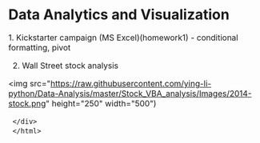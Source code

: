 # Data Analytics and Visualization 

<html>
     <div style="font family: inherit; font-size: 16px;">
1. Kickstarter campaign (MS Excel)(homework1) - conditional formatting, pivot 


2. Wall Street stock analysis

     <center>
<img src="https://raw.githubusercontent.com/ying-li-python/Data-Analysis/master/Stock_VBA_analysis/Images/2014-stock.png" height="250" width="500")</center>
     
     </div>
     </html>
